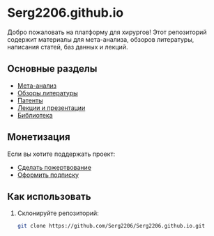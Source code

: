 # Serg2206.github.io

Добро пожаловать на платформу для хирургов! Этот репозиторий содержит материалы для мета-анализа, обзоров литературы, написания статей, баз данных и лекций.

## Основные разделы
- [Мета-анализ](docs/meta-analysis/)
- [Обзоры литературы](docs/literature-review/)
- [Патенты](docs/patents/)
- [Лекции и презентации](docs/presentations/)
- [Библиотека](docs/library/)

## Монетизация
Если вы хотите поддержать проект:
- [Сделать пожертвование](monetization/donation-buttons.html)
- [Оформить подписку](monetization/subscriptions/)

## Как использовать
1. Склонируйте репозиторий:
   ```bash
   git clone https://github.com/Serg2206/Serg2206.github.io.git
